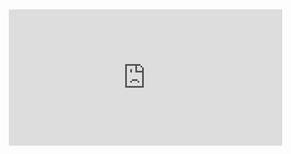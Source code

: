 <div style="position:relative;padding-bottom:48%; margin:10px">
    <iframe src="https://www.youtube.com/embed/KVf8phiZZ10?start=0" frameborder="0" allow="accelerometer; autoplay; encrypted-media; gyroscope; picture-in-picture" allowfullscreen 
    	style="position:absolute;width:100%;height:100%;"></iframe>
</div>
